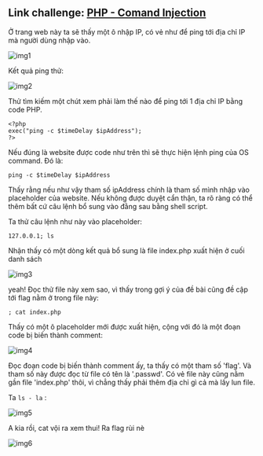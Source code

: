 ## Link challenge: [PHP - Comand Injection](https://www.root-me.org/en/Challenges/Web-Server/PHP-Command-injection)

Ở trang web này ta sẽ thấy một ô nhập IP, có vẻ như để ping tới địa chỉ IP mà người dùng nhập vào.

![img1](https://i.imgur.com/oT8hcCD.png)

Kết quả ping thử:

![img2](https://i.imgur.com/HvvCc80.png)

Thử tìm kiếm một chút xem phải làm thế nào để ping tới 1 địa chỉ IP bằng code PHP.

```
<?php
exec("ping -c $timeDelay $ipAddress");
?>
```

Nếu đúng là website được code như trên thì sẽ thực hiện lệnh ping của OS command. Đó là:

```
ping -c $timeDelay $ipAddress
```

Thấy rằng nếu như vậy tham số ipAddress chính là tham số mình nhập vào placeholder của website. Nếu không được duyệt cẩn thận, ta rõ ràng có thể thêm bất cứ câu lệnh bổ sung vào đằng sau bằng shell script.

Ta thử câu lệnh như này vào placeholder:

```
127.0.0.1; ls
```

Nhận thấy có một dòng kết quả bổ sung là file index.php xuất hiện ở cuối danh sách

![img3](https://i.imgur.com/JyU9Z65.png)

yeah! Đọc thử file này xem sao, vì thấy trong gợi ý của đề bài cũng đề cập tới flag nằm ở trong file này:

```
; cat index.php
```

Thấy có một ô placeholder mới được xuất hiện, cộng với đó là một đoạn code bị biến thành comment:

![img4](https://i.imgur.com/eZV0Q8q.png)

Đọc đoạn code bị biến thành comment ấy, ta thấy có một tham số 'flag'. Và tham số này được đọc từ file có tên là '.passwd'. Có vẻ file này cũng nằm gần file 'index.php' thôi, vì chẳng thấy phải thêm địa chỉ gì cả mà lấy lun file.

Ta `ls - la` :

![img5](https://i.imgur.com/MJ0xfqr.png)

A kia rồi, cat vội ra xem thui! Ra flag rùi nè

![img6](https://i.imgur.com/VRh7h3L.png)

